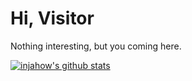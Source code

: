 # Hi, Visitor

Nothing interesting, but you coming here.

[![injahow's github stats](https://github-readme-stats.vercel.app/api?username=injahow)](https://github.com/anuraghazra/github-readme-stats)